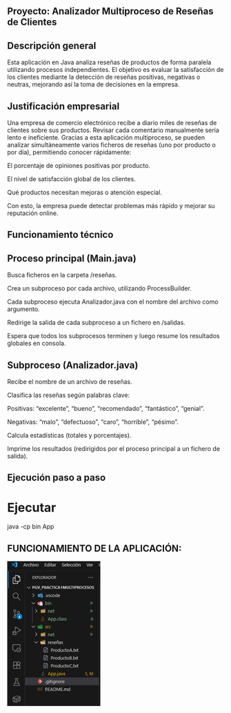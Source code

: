 ## Proyecto: Analizador Multiproceso de Reseñas de Clientes

## Descripción general

Esta aplicación en Java analiza reseñas de productos de forma paralela utilizando procesos independientes.
El objetivo es evaluar la satisfacción de los clientes mediante la detección de reseñas positivas, negativas o neutras, mejorando así la toma de decisiones en la empresa.

## Justificación empresarial

Una empresa de comercio electrónico recibe a diario miles de reseñas de clientes sobre sus productos.
Revisar cada comentario manualmente sería lento e ineficiente.
Gracias a esta aplicación multiproceso, se pueden analizar simultáneamente varios ficheros de reseñas (uno por producto o por día), permitiendo conocer rápidamente:

El porcentaje de opiniones positivas por producto.

El nivel de satisfacción global de los clientes.

Qué productos necesitan mejoras o atención especial.

Con esto, la empresa puede detectar problemas más rápido y mejorar su reputación online.

## Funcionamiento técnico

## Proceso principal (Main.java)

Busca ficheros en la carpeta /reseñas.

Crea un subproceso por cada archivo, utilizando ProcessBuilder.

Cada subproceso ejecuta Analizador.java con el nombre del archivo como argumento.

Redirige la salida de cada subproceso a un fichero en /salidas.

Espera que todos los subprocesos terminen y luego resume los resultados globales en consola.

## Subproceso (Analizador.java)

Recibe el nombre de un archivo de reseñas.

Clasifica las reseñas según palabras clave:

Positivas: “excelente”, “bueno”, “recomendado”, “fantástico”, “genial”.

Negativas: “malo”, “defectuoso”, “caro”, “horrible”, “pésimo”.

Calcula estadísticas (totales y porcentajes).

Imprime los resultados (redirigidos por el proceso principal a un fichero de salida).

## Ejecución paso a paso

# Ejecutar

java -cp bin App

## FUNCIONAMIENTO DE LA APLICACIÓN:

![En una carpeta llamada reseñas están las reseñas creadas por clientes](assets/imagenUno.PNG)

#
